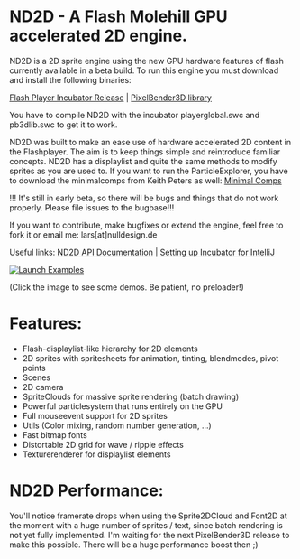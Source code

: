 # ND2D - A Flash Molehill GPU accelerated 2D engine.

ND2D is a 2D sprite engine using the new GPU hardware features of flash currently available in a beta build. To run this engine you must download and install the following binaries:

[Flash Player Incubator Release](http://labs.adobe.com/technologies/flashplatformruntimes/incubator/) | [PixelBender3D library](http://labs.adobe.com/technologies/pixelbender3d/)

You have to compile ND2D with the incubator playerglobal.swc and pb3dlib.swc to get it to work.

ND2D was built to make an ease use of hardware accelerated 2D content in the Flashplayer. The aim is to keep things simple and reintroduce familiar concepts. ND2D has a displaylist and quite the same methods to modify sprites as you are used to.
If you want to run the ParticleExplorer, you have to download the minimalcomps from Keith Peters as well: [Minimal Comps](http://www.minimalcomps.com/)

!!! It's still in early beta, so there will be bugs and things that do not work properly. Please file issues to the bugbase!!!

If you want to contribute, make bugfixes or extend the engine, feel free to fork it or email me: lars[at]nulldesign.de

Useful links:
[ND2D API Documentation](http://www.nulldesign.de/nd2d/docs/) | [Setting up Incubator for IntelliJ](http://www.lidev.com.ar/?p=422)

[![Launch Examples](http://nulldesign.de/nd2d/nd2d_examples.jpg)](http://nulldesign.de/nd2d/tests/)

(Click the image to see some demos. Be patient, no preloader!)

# Features:

- Flash-displaylist-like hierarchy for 2D elements
- 2D sprites with spritesheets for animation, tinting, blendmodes, pivot points
- Scenes
- 2D camera
- SpriteClouds for massive sprite rendering (batch drawing)
- Powerful particlesystem that runs entirely on the GPU
- Full mouseevent support for 2D sprites
- Utils (Color mixing, random number generation, …)
- Fast bitmap fonts
- Distortable 2D grid for wave / ripple effects
- Texturerenderer for displaylist elements

# ND2D Performance:

You'll notice framerate drops when using the Sprite2DCloud and Font2D at the moment with a huge number of sprites / text, since batch rendering is not yet fully implemented. I'm waiting for the next PixelBender3D release to make this possible. There will be a huge performance boost then ;)